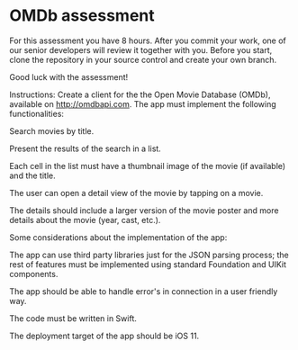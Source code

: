 # OMDb assessment 

For this assessment you have 8 hours. After you commit your work, one of our senior developers will review it together with you. Before you start, clone the repository in your source control and create your own branch. 

Good luck with the assessment!


Instructions: 
Create a client for the the Open Movie Database (OMDb), available on http://omdbapi.com. The app must implement the following functionalities:

Search movies by title.

Present the results of the search in a list. 

Each cell in the list must have a thumbnail image of the movie (if available) and the title. 

The user can open a detail view of the movie by tapping on a movie. 

The details should include a larger version of the movie poster and more details about the movie (year, cast, etc.).


Some considerations about the implementation of the app:

The app can use third party libraries just for the JSON parsing process; the rest of features must be implemented using standard Foundation and UIKit components.

The app should be able to handle error's in connection in a user friendly way.

The code must be written in Swift. 

The deployment target of the app should be iOS 11.

